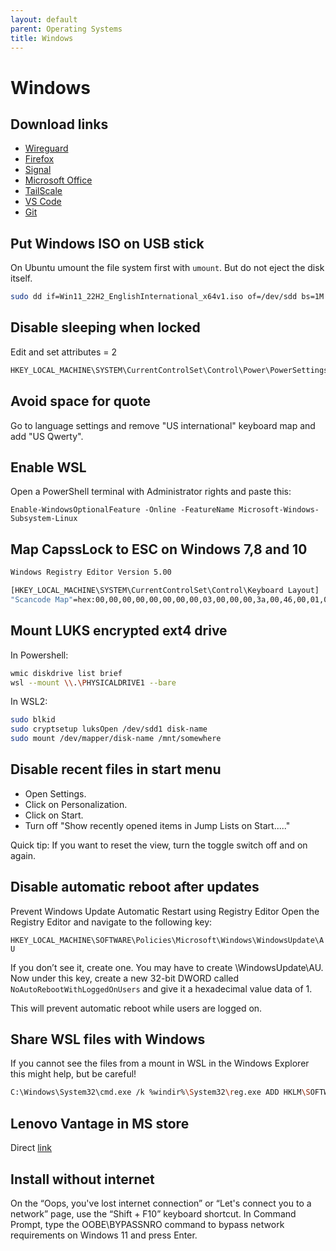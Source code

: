 ```yaml
---
layout: default
parent: Operating Systems
title: Windows
---
```


# Windows

## Download links

- [Wireguard](https://download.wireguard.com/windows-client/)
- [Firefox](https://www.microsoft.com/store/productId/9NZVDKPMR9RD)
- [Signal](https://signal.org/download/windows/)
- [Microsoft Office](https://setup.office.com/)
- [TailScale](https://pkgs.tailscale.com/stable/tailscale-setup-latest.exe)
- [VS Code](https://code.visualstudio.com/Download)
- [Git](https://git-scm.com/download/win)

## Put Windows ISO on USB stick

On Ubuntu umount the file system first with `umount`. But do not eject the disk itself.

```bash
sudo dd if=Win11_22H2_EnglishInternational_x64v1.iso of=/dev/sdd bs=1M status=progress
```

## Disable sleeping when locked

Edit and set attributes = 2

```bash
HKEY_LOCAL_MACHINE\SYSTEM\CurrentControlSet\Control\Power\PowerSettings\238C9FA8-0AAD-41ED-83F4-97BE242C8F20\7bc4a2f9-d8fc-4469-b07b-33eb785aaca0
```

## Avoid space for quote

Go to language settings and remove "US international" keyboard map and add "US Qwerty".

## Enable WSL

Open a PowerShell terminal with Administrator rights and paste this:

```shell
Enable-WindowsOptionalFeature -Online -FeatureName Microsoft-Windows-Subsystem-Linux
```

## Map CapssLock to ESC on Windows 7,8 and 10

```bash
Windows Registry Editor Version 5.00

[HKEY_LOCAL_MACHINE\SYSTEM\CurrentControlSet\Control\Keyboard Layout]
"Scancode Map"=hex:00,00,00,00,00,00,00,00,03,00,00,00,3a,00,46,00,01,00,3a,00,00,00,00,00
```

## Mount LUKS encrypted ext4 drive

In Powershell:

```bash
wmic diskdrive list brief
wsl --mount \\.\PHYSICALDRIVE1 --bare
```

In WSL2:

```bash
sudo blkid
sudo cryptsetup luksOpen /dev/sdd1 disk-name
sudo mount /dev/mapper/disk-name /mnt/somewhere
```

## Disable recent files in start menu

- Open Settings.
- Click on Personalization.
- Click on Start.
- Turn off "Show recently opened items in Jump Lists on Start....."

Quick tip: If you want to reset the view, turn the toggle switch off and on again.

## Disable automatic reboot after updates

Prevent Windows Update Automatic Restart using Registry Editor
Open the Registry Editor and navigate to the following key:

`HKEY_LOCAL_MACHINE\SOFTWARE\Policies\Microsoft\Windows\WindowsUpdate\AU`

If you don’t see it, create one. You may have to create \WindowsUpdate\AU.
Now under this key, create a new 32-bit DWORD called `NoAutoRebootWithLoggedOnUsers`
and give it a hexadecimal value data of 1.

This will prevent automatic reboot while users are logged on.

## Share WSL files with Windows

If you cannot see the files from a mount in WSL in the Windows Explorer this might help, but be careful!

```bash
C:\Windows\System32\cmd.exe /k %windir%\System32\reg.exe ADD HKLM\SOFTWARE\Microsoft\Windows\CurrentVersion\Policies\System /v EnableLUA /t REG_DWORD /d 0 /f
```

## Lenovo Vantage in MS store

Direct [link](https://apps.microsoft.com/store/detail/lenovo-vantage/9WZDNCRFJ4MV?hl=en-us&gl=us)

## Install without internet

On the “Oops, you've lost internet connection” or “Let's connect you to a network” page,
use the “Shift + F10” keyboard shortcut. In Command Prompt, type the OOBE\BYPASSNRO
command to bypass network requirements on Windows 11 and press Enter.
